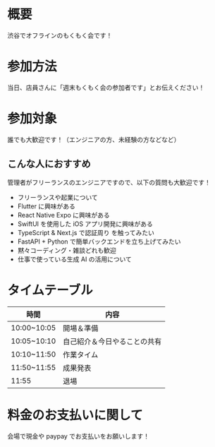 # 概要

渋谷でオフラインのもくもく会です！

# 参加方法

当日、店員さんに「週末もくもく会の参加者です」とお伝えください！

# 参加対象

誰でも大歓迎です！（エンジニアの方、未経験の方などなど）

## こんな人におすすめ

管理者がフリーランスのエンジニアですので、以下の質問も大歓迎です！

- フリーランスや起業について
- Flutter に興味がある
- React Native Expo に興味がある
- SwiftUI を使用した iOS アプリ開発に興味がある
- TypeScript & Next.js で認証周り を触ってみたい
- FastAPI + Python で簡単バックエンドを立ち上げてみたい
- 黙々コーディング・雑談どれも歓迎
- 仕事で使っている生成 AI の活用について

# タイムテーブル

| 時間        | 内容                         |
| ----------- | ---------------------------- |
| 10:00~10:05 | 開場＆準備                   |
| 10:05~10:10 | 自己紹介＆今日やることの共有 |
| 10:10~11:50 | 作業タイム                   |
| 11:50~11:55 | 成果発表                     |
| 11:55       | 退場                         |

# 料金のお支払いに関して

会場で現金や paypay でお支払いをお願いします！
